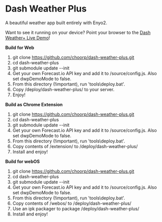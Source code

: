 Dash Weather Plus
=================

A beautiful weather app built entirely with Enyo2.

Want to see it running on your device? Point your browser to the [Dash Weather+ Live Demo](http://app.choorp.org/DashWeatherPlus)!

**Build for Web**

1. git clone https://github.com/choorp/dash-weather-plus.git
2. cd dash-weather-plus
3. git submodule update --init
4. Get your own Forecast.io API key and add it to /source/config.js. Also set dwpDemoMode to false.
5. From this directory (!important), run 'tools\deploy.bat'.
6. Copy /deploy/dash-weather-plus/ to your server.
8. Enjoy!

**Build as Chrome Extension**

1. git clone https://github.com/choorp/dash-weather-plus.git
2. cd dash-weather-plus
3. git submodule update --init
4. Get your own Forecast.io API key and add it to /source/config.js. Also set dwpDemoMode to false.
5. From this directory (!important), run 'tools\deploy.bat'.
6. Copy contents of /extension/ to /deploy/dash-weather-plus/
7. Install and enjoy!

**Build for webOS**

1. git clone https://github.com/choorp/dash-weather-plus.git
2. cd dash-weather-plus
3. git submodule update --init
4. Get your own Forecast.io API key and add it to /source/config.js. Also set dwpDemoMode to false.
5. From this directory (!important), run 'tools\deploy.bat'.
6. Copy contents of /webos/ to /deploy/dash-weather-plus/
7. Use an ipk packager to package /deploy/dash-weather-plus/
8. Install and enjoy!
